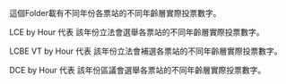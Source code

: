 這個Folder載有不同年份各票站的不同年齡層實際投票數字。

LCE by Hour 代表 該年份立法會選舉各票站的不同年齡層實際投票數字。

LCBE VT by Hour 代表 該年份立法會補選各票站的不同年齡層實際投票數字。

DCE by Hour 代表 該年份區議會選舉各票站的不同年齡層實際投票數字。
